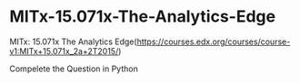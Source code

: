 # MITx-15.071x-The-Analytics-Edge
MITx: 15.071x The Analytics Edge(https://courses.edx.org/courses/course-v1:MITx+15.071x_2a+2T2015/)

Compelete the Question in Python
